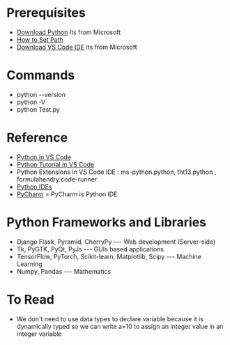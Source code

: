 # Prerequisites
* [Download Python](https://www.anaconda.com/products/individual#download-section) Its from Microsoft
* [How to Set Path](https://www.javatpoint.com/how-to-set-python-path)
* [Download VS Code IDE](https://code.visualstudio.com/#alt-downloads) Its from Microsoft
# Commands
* python --version
* python -V
* python Test.py
# Reference
* [Python in VS Code](https://code.visualstudio.com/docs/languages/python)
* [Python Tutorial in VS Code](https://code.visualstudio.com/docs/python/python-tutorial)
* Python Extensions in VS Code IDE : ms-python.python, tht13.python , formulahendry.code-runner
* [Python IDEs](https://www.stxnext.com/blog/best-python-ides-code-editors/)
* [PyCharm](https://www.jetbrains.com/pycharm/download/#section=windows) = PyCharm is Python IDE
# Python Frameworks and Libraries
* Django Flask, Pyramid, CherryPy --- Web development (Server-side) 
* Tk, PyGTK, PyQt, PyJs  --- GUIs based applications
* TensorFlow, PyTorch, Scikit-learn, Matplotlib, Scipy  --- Machine Learning 
* Numpy, Pandas --- Mathematics
# To Read
* We don't need to use data types to declare variable because it is dynamically typed so we can write a=10 to assign an integer value in an integer variable
